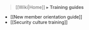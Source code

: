 > [[Wiki|Home]] ▸ **Training guides**

* [[New member orientation guide]]
* [[Security culture training]]